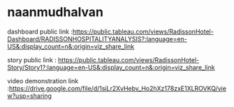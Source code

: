 # naanmudhalvan


dashboard public link :https://public.tableau.com/views/RadissonHotel-Dashboard/RADISSONHOSPITALITYANALYSIS?:language=en-US&:display_count=n&:origin=viz_share_link

story public link : https://public.tableau.com/views/RadissonHotel-Story/Story1?:language=en-US&:display_count=n&:origin=viz_share_link

video demonstration link :https://drive.google.com/file/d/1siLr2XvHebv_Ho2hXz178zxE1XLROVKQ/view?usp=sharing
